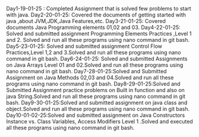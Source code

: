 Day1-19-01-25 : Completed Assignment that is solved few problems to start with java.
Day2-20-01-25: Covered the documents of getting started with java ,about JVM,JDK,Java Features,etc.
Day3-21-01-25: Covered documents Java Programming elements 01,02 and 03.
Day4-22-01-25: Solved and submitted assignment Programming Elements Practices ,Level 1 and 2. Solved and run all these programs using nano command in git bash.
Day5-23-01-25: Solved and submitted assignment Control Flow Practices,Level 1,2 and 3.Solved and run all these programs using nano command in git bash.
Day6-24-01-25: Solved and submitted Assignments on Java Arrays Level 01 and 02.Solved and run all these programs using nano command in git bash.
Day7-28-01-25:Solved and Submitted Assignment on Java Methods 02,03 and 04.Solved and run all these programs using nano command in git bash.
Day8-29-01-25:Solved and Submitted Assignment practice problems on Built in function and also on java String.Solved and run all these programs using nano command in git bash.
Day9-30-01-25:Solved and submitted assignment on java class and object.Solved and run all these programs using nano command in git bash.
Day10-01-02-25:Solved and submitted assignment on Java Constructors Instance vs. Class Variables, Access Modifiers Level 1 .Solved and executed all these programs using nano command in git bash.
